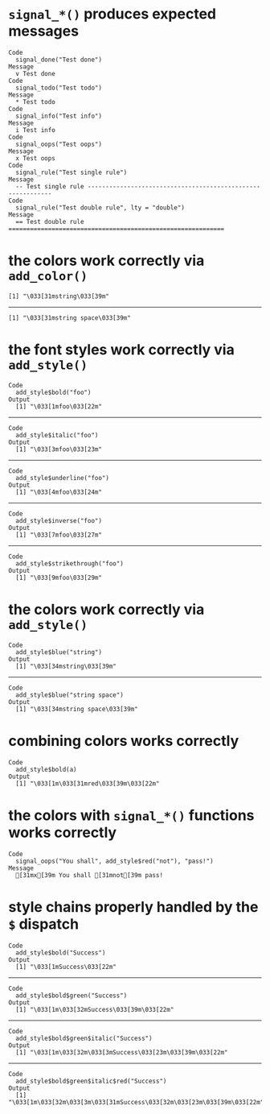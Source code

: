 # `signal_*()` produces expected messages

    Code
      signal_done("Test done")
    Message
      v Test done
    Code
      signal_todo("Test todo")
    Message
      * Test todo
    Code
      signal_info("Test info")
    Message
      i Test info
    Code
      signal_oops("Test oops")
    Message
      x Test oops
    Code
      signal_rule("Test single rule")
    Message
      -- Test single rule ------------------------------------------------------------
    Code
      signal_rule("Test double rule", lty = "double")
    Message
      == Test double rule ============================================================

# the colors work correctly via `add_color()`

    [1] "\033[31mstring\033[39m"

---

    [1] "\033[31mstring space\033[39m"

# the font styles work correctly via `add_style()`

    Code
      add_style$bold("foo")
    Output
      [1] "\033[1mfoo\033[22m"

---

    Code
      add_style$italic("foo")
    Output
      [1] "\033[3mfoo\033[23m"

---

    Code
      add_style$underline("foo")
    Output
      [1] "\033[4mfoo\033[24m"

---

    Code
      add_style$inverse("foo")
    Output
      [1] "\033[7mfoo\033[27m"

---

    Code
      add_style$strikethrough("foo")
    Output
      [1] "\033[9mfoo\033[29m"

# the colors work correctly via `add_style()`

    Code
      add_style$blue("string")
    Output
      [1] "\033[34mstring\033[39m"

---

    Code
      add_style$blue("string space")
    Output
      [1] "\033[34mstring space\033[39m"

# combining colors works correctly

    Code
      add_style$bold(a)
    Output
      [1] "\033[1m\033[31mred\033[39m\033[22m"

# the colors with `signal_*()` functions works correctly

    Code
      signal_oops("You shall", add_style$red("not"), "pass!")
    Message
      [31mx[39m You shall [31mnot[39m pass!

# style chains properly handled by the `$` dispatch

    Code
      add_style$bold("Success")
    Output
      [1] "\033[1mSuccess\033[22m"

---

    Code
      add_style$bold$green("Success")
    Output
      [1] "\033[1m\033[32mSuccess\033[39m\033[22m"

---

    Code
      add_style$bold$green$italic("Success")
    Output
      [1] "\033[1m\033[32m\033[3mSuccess\033[23m\033[39m\033[22m"

---

    Code
      add_style$bold$green$italic$red("Success")
    Output
      [1] "\033[1m\033[32m\033[3m\033[31mSuccess\033[32m\033[23m\033[39m\033[22m"


